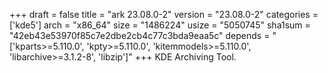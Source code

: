 +++
draft = false
title = "ark 23.08.0-2"
version = "23.08.0-2"
categories = ['kde5']
arch = "x86_64"
size = "1486224"
usize = "5050745"
sha1sum = "42eb43e53970f85c7e2dbe2cb4c77c3bda9eaa5c"
depends = "['kparts>=5.110.0', 'kpty>=5.110.0', 'kitemmodels>=5.110.0', 'libarchive>=3.1.2-8', 'libzip']"
+++
KDE Archiving Tool.